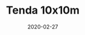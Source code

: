 ---
template: SingleTent
title: Tenda 10x10m
status: Featured / Published
date: '2020-02-27'
featuredImage: https://brincadeira.co/products/list_tenda.png
price: R$200,00
excerpt: >-
  Diversão em dobro com o Tombo Legal!  

  Teste sua pontaria e derrube uma pessoa na piscina de bolinhas, ou seja corajoso para sentar na cadeirinha e ser derrubado.   

  Brinquedo automático com sirene de queda e plataforma lateral.


  **Recomendação:** usuário de até 70kg.
categories:
  - category: 10x10m
meta:
  description: Teste sua pontaria e derrube uma pessoa na piscina de bolinhas, ou seja corajoso para sentar na cadeirinha e ser derrubado.
  noindex: false
  title: Tenda 10x10m
---